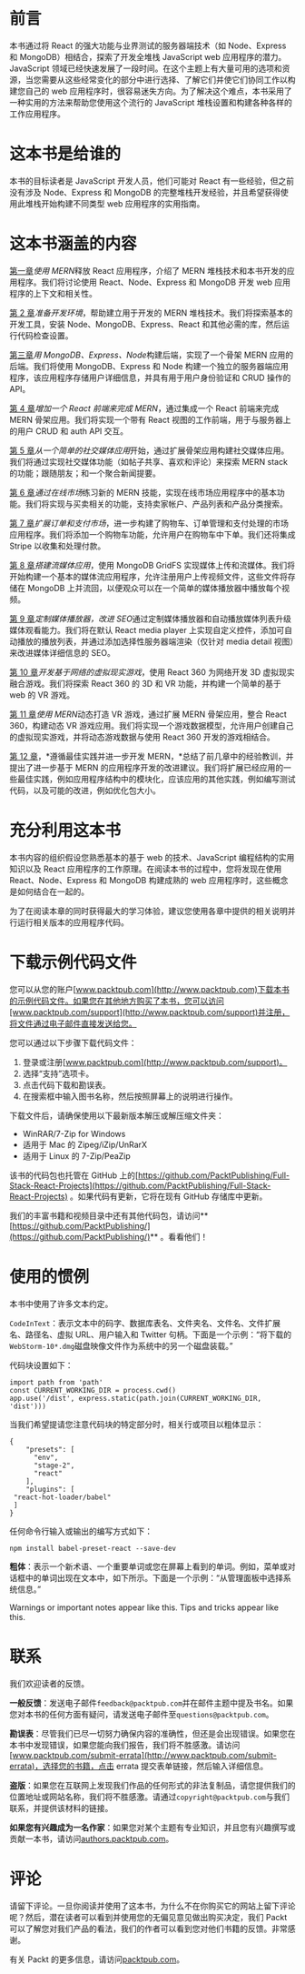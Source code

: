 # 前言

本书通过将 React 的强大功能与业界测试的服务器端技术（如 Node、Express 和 MongoDB）相结合，探索了开发全堆栈 JavaScript web 应用程序的潜力。JavaScript 领域已经快速发展了一段时间。在这个主题上有大量可用的选项和资源，当您需要从这些经常变化的部分中进行选择、了解它们并使它们协同工作以构建您自己的 web 应用程序时，很容易迷失方向。为了解决这个难点，本书采用了一种实用的方法来帮助您使用这个流行的 JavaScript 堆栈设置和构建各种各样的工作应用程序。

# 这本书是给谁的

本书的目标读者是 JavaScript 开发人员，他们可能对 React 有一些经验，但之前没有涉及 Node、Express 和 MongoDB 的完整堆栈开发经验，并且希望获得使用此堆栈开始构建不同类型 web 应用程序的实用指南。

# 这本书涵盖的内容

[第一章](01.html)*使用 MERN*释放 React 应用程序，介绍了 MERN 堆栈技术和本书开发的应用程序。我们将讨论使用 React、Node、Express 和 MongoDB 开发 web 应用程序的上下文和相关性。

[第 2 章](02.html)*准备开发环境*，帮助建立用于开发的 MERN 堆栈技术。我们将探索基本的开发工具，安装 Node、MongoDB、Express、React 和其他必需的库，然后运行代码检查设置。

[第三章](03.html)*用 MongoDB、Express、Node*构建后端，实现了一个骨架 MERN 应用的后端。我们将使用 MongoDB、Express 和 Node 构建一个独立的服务器端应用程序，该应用程序存储用户详细信息，并具有用于用户身份验证和 CRUD 操作的 API。

[第 4 章](04.html)*增加一个 React 前端来完成 MERN*，通过集成一个 React 前端来完成 MERN 骨架应用。我们将实现一个带有 React 视图的工作前端，用于与服务器上的用户 CRUD 和 auth API 交互。

[第 5 章](05.html)*从一个简单的社交媒体应用*开始，通过扩展骨架应用构建社交媒体应用。我们将通过实现社交媒体功能（如帖子共享、喜欢和评论）来探索 MERN stack 的功能；跟随朋友；和一个聚合新闻提要。

[第 6 章](06.html)*通过在线市场*练习新的 MERN 技能，实现在线市场应用程序中的基本功能。我们将实现与买卖相关的功能，支持卖家帐户、产品列表和产品分类搜索。

[第 7 章](07.html)*扩展订单和支付市场*，进一步构建了购物车、订单管理和支付处理的市场应用程序。我们将添加一个购物车功能，允许用户在购物车中下单。我们还将集成 Stripe 以收集和处理付款。

[第 8 章](08.html)*搭建流媒体应用*，使用 MongoDB GridFS 实现媒体上传和流媒体。我们将开始构建一个基本的媒体流应用程序，允许注册用户上传视频文件，这些文件将存储在 MongoDB 上并流回，以便观众可以在一个简单的媒体播放器中播放每个视频。

[第 9 章](09.html)*定制媒体播放器，改进 SEO*通过定制媒体播放器和自动播放媒体列表升级媒体观看能力。我们将在默认 React media player 上实现自定义控件，添加可自动播放的播放列表，并通过添加选择性服务器端渲染（仅针对 media detail 视图）来改进媒体详细信息的 SEO。

[第 10 章](10.html)*开发基于网络的虚拟现实游戏*，使用 React 360 为网络开发 3D 虚拟现实融合游戏。我们将探索 React 360 的 3D 和 VR 功能，并构建一个简单的基于 web 的 VR 游戏。

[第 11 章](11.html)*使用 MERN*动态打造 VR 游戏，通过扩展 MERN 骨架应用，整合 React 360，构建动态 VR 游戏应用。我们将实现一个游戏数据模型，允许用户创建自己的虚拟现实游戏，并将动态游戏数据与使用 React 360 开发的游戏相结合。

[第 12 章](12.html)，*遵循最佳实践并进一步开发 MERN，*总结了前几章中的经验教训，并提出了进一步基于 MERN 的应用程序开发的改进建议。我们将扩展已经应用的一些最佳实践，例如应用程序结构中的模块化，应该应用的其他实践，例如编写测试代码，以及可能的改进，例如优化包大小。

# 充分利用这本书

本书内容的组织假设您熟悉基本的基于 web 的技术、JavaScript 编程结构的实用知识以及 React 应用程序的工作原理。在阅读本书的过程中，您将发现在使用 React、Node、Express 和 MongoDB 构建成熟的 web 应用程序时，这些概念是如何结合在一起的。

为了在阅读本章的同时获得最大的学习体验，建议您使用各章中提供的相关说明并行运行相关版本的应用程序代码。

# 下载示例代码文件

您可以从您的账户[www.packtpub.com](http://www.packtpub.com)下载本书的示例代码文件。如果您在其他地方购买了本书，您可以访问[www.packtpub.com/support](http://www.packtpub.com/support)并注册，将文件通过电子邮件直接发送给您。

您可以通过以下步骤下载代码文件：

1.  登录或注册[www.packtpub.com](http://www.packtpub.com/support)。
2.  选择“支持”选项卡。
3.  点击代码下载和勘误表。
4.  在搜索框中输入图书名称，然后按照屏幕上的说明进行操作。

下载文件后，请确保使用以下最新版本解压或解压缩文件夹：

*   WinRAR/7-Zip for Windows
*   适用于 Mac 的 Zipeg/iZip/UnRarX
*   适用于 Linux 的 7-Zip/PeaZip

该书的代码包也托管在 GitHub 上的[https://github.com/PacktPublishing/Full-Stack-React-Projects](https://github.com/PacktPublishing/Full-Stack-React-Projects) 。如果代码有更新，它将在现有 GitHub 存储库中更新。

我们的丰富书籍和视频目录中还有其他代码包，请访问**[https://github.com/PacktPublishing/](https://github.com/PacktPublishing/)** 。看看他们！

# 使用的惯例

本书中使用了许多文本约定。

`CodeInText`：表示文本中的码字、数据库表名、文件夹名、文件名、文件扩展名、路径名、虚拟 URL、用户输入和 Twitter 句柄。下面是一个示例：“将下载的`WebStorm-10*.dmg`磁盘映像文件作为系统中的另一个磁盘装载。”

代码块设置如下：

```
import path from 'path'
const CURRENT_WORKING_DIR = process.cwd()
app.use('/dist', express.static(path.join(CURRENT_WORKING_DIR, 'dist')))
```

当我们希望提请您注意代码块的特定部分时，相关行或项目以粗体显示：

```
{
    "presets": [
      "env",
      "stage-2",
      "react"
    ],
    "plugins": [
 "react-hot-loader/babel"
 ]
}
```

任何命令行输入或输出的编写方式如下：

```
npm install babel-preset-react --save-dev
```

**粗体**：表示一个新术语、一个重要单词或您在屏幕上看到的单词。例如，菜单或对话框中的单词出现在文本中，如下所示。下面是一个示例：“从管理面板中选择系统信息。”

Warnings or important notes appear like this. Tips and tricks appear like this.

# 联系

我们欢迎读者的反馈。

**一般反馈**：发送电子邮件`feedback@packtpub.com`并在邮件主题中提及书名。如果您对本书的任何方面有疑问，请发送电子邮件至`questions@packtpub.com`。

**勘误表**：尽管我们已尽一切努力确保内容的准确性，但还是会出现错误。如果您在本书中发现错误，如果您能向我们报告，我们将不胜感激。请访问[www.packtpub.com/submit-errata](http://www.packtpub.com/submit-errata)，选择您的书籍，点击 errata 提交表单链接，然后输入详细信息。

**盗版**：如果您在互联网上发现我们作品的任何形式的非法复制品，请您提供我们的位置地址或网站名称，我们将不胜感激。请通过`copyright@packtpub.com`与我们联系，并提供该材料的链接。

**如果您有兴趣成为一名作家**：如果您对某个主题有专业知识，并且您有兴趣撰写或贡献一本书，请访问[authors.packtpub.com](http://authors.packtpub.com/)。

# 评论

请留下评论。一旦你阅读并使用了这本书，为什么不在你购买它的网站上留下评论呢？然后，潜在读者可以看到并使用您的无偏见意见做出购买决定，我们 Packt 可以了解您对我们产品的看法，我们的作者可以看到您对他们书籍的反馈。非常感谢。

有关 Packt 的更多信息，请访问[packtpub.com](https://www.packtpub.com/)。